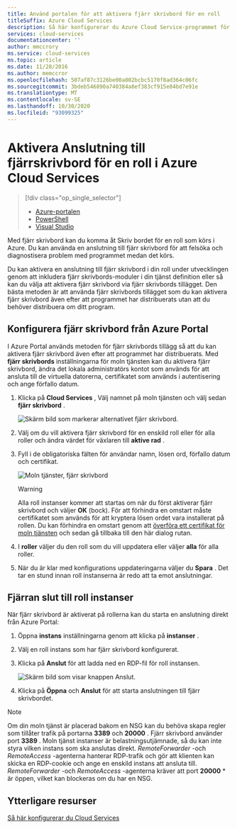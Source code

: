 ```yaml
---
title: Använd portalen för att aktivera fjärr skrivbord för en roll
titleSuffix: Azure Cloud Services
description: Så här konfigurerar du Azure Cloud Service-programmet för att tillåta fjärr skrivbords anslutningar
services: cloud-services
documentationcenter: ''
author: mmccrory
ms.service: cloud-services
ms.topic: article
ms.date: 11/28/2016
ms.author: memccror
ms.openlocfilehash: 507af87c3126be00a802bcbc5170f8ad364c06fc
ms.sourcegitcommit: 3bdeb546890a740384a8ef383cf915e84bd7e91e
ms.translationtype: MT
ms.contentlocale: sv-SE
ms.lasthandoff: 10/30/2020
ms.locfileid: "93099325"
---
```

# <a name="enable-remote-desktop-connection-for-a-role-in-azure-cloud-services"></a>Aktivera Anslutning till fjärrskrivbord för en roll i Azure Cloud Services

> [!div class="op_single_selector"]
> * [Azure-portalen](cloud-services-role-enable-remote-desktop-new-portal.md)
> * [PowerShell](cloud-services-role-enable-remote-desktop-powershell.md)
> * [Visual Studio](cloud-services-role-enable-remote-desktop-visual-studio.md)

Med fjärr skrivbord kan du komma åt Skriv bordet för en roll som körs i Azure. Du kan använda en anslutning till fjärr skrivbord för att felsöka och diagnostisera problem med programmet medan det körs.

Du kan aktivera en anslutning till fjärr skrivbord i din roll under utvecklingen genom att inkludera fjärr skrivbords-moduler i din tjänst definition eller så kan du välja att aktivera fjärr skrivbord via fjärr skrivbords tillägget. Den bästa metoden är att använda fjärr skrivbords tillägget som du kan aktivera fjärr skrivbord även efter att programmet har distribuerats utan att du behöver distribuera om ditt program.

## <a name="configure-remote-desktop-from-the-azure-portal"></a>Konfigurera fjärr skrivbord från Azure Portal

I Azure Portal används metoden för fjärr skrivbords tillägg så att du kan aktivera fjärr skrivbord även efter att programmet har distribuerats. Med **fjärr skrivbords** inställningarna för moln tjänsten kan du aktivera fjärr skrivbord, ändra det lokala administratörs kontot som används för att ansluta till de virtuella datorerna, certifikatet som används i autentisering och ange förfallo datum.

1. Klicka på **Cloud Services** , Välj namnet på moln tjänsten och välj sedan **fjärr skrivbord** .

    ![Skärm bild som markerar alternativet fjärr skrivbord.](./media/cloud-services-role-enable-remote-desktop-new-portal/CloudServices_Remote_Desktop.png)

2. Välj om du vill aktivera fjärr skrivbord för en enskild roll eller för alla roller och ändra värdet för växlaren till **aktive rad** .

3. Fyll i de obligatoriska fälten för användar namn, lösen ord, förfallo datum och certifikat.

    ![Moln tjänster, fjärr skrivbord](./media/cloud-services-role-enable-remote-desktop-new-portal/CloudServices_Remote_Desktop_Details.png)

   > [!WARNING]
   > Alla roll instanser kommer att startas om när du först aktiverar fjärr skrivbord och väljer **OK** (bock). För att förhindra en omstart måste certifikatet som används för att kryptera lösen ordet vara installerat på rollen. Du kan förhindra en omstart genom att [överföra ett certifikat för moln tjänsten](cloud-services-configure-ssl-certificate-portal.md#step-3-upload-a-certificate) och sedan gå tillbaka till den här dialog rutan.

4. I **roller** väljer du den roll som du vill uppdatera eller väljer **alla** för alla roller.

5. När du är klar med konfigurations uppdateringarna väljer du **Spara** . Det tar en stund innan roll instanserna är redo att ta emot anslutningar.

## <a name="remote-into-role-instances"></a>Fjärran slut till roll instanser

När fjärr skrivbord är aktiverat på rollerna kan du starta en anslutning direkt från Azure Portal:

1. Öppna **instans** inställningarna genom att klicka på **instanser** .
2. Välj en roll instans som har fjärr skrivbord konfigurerat.
3. Klicka på **Anslut** för att ladda ned en RDP-fil för roll instansen.

    ![Skärm bild som visar knappen Anslut.](./media/cloud-services-role-enable-remote-desktop-new-portal/CloudServices_Remote_Desktop_Connect.png)

4. Klicka på **Öppna** och **Anslut** för att starta anslutningen till fjärr skrivbordet.

>[!NOTE]
> Om din moln tjänst är placerad bakom en NSG kan du behöva skapa regler som tillåter trafik på portarna **3389** och **20000** .  Fjärr skrivbord använder port **3389** .  Moln tjänst instanser är belastningsutjämnade, så du kan inte styra vilken instans som ska anslutas direkt.  *RemoteForwarder* -och *RemoteAccess* -agenterna hanterar RDP-trafik och gör att klienten kan skicka en RDP-cookie och ange en enskild instans att ansluta till.  *RemoteForwarder* -och *RemoteAccess* -agenterna kräver att port **20000** * är öppen, vilket kan blockeras om du har en NSG.

## <a name="additional-resources"></a>Ytterligare resurser

[Så här konfigurerar du Cloud Services](cloud-services-how-to-configure-portal.md)
